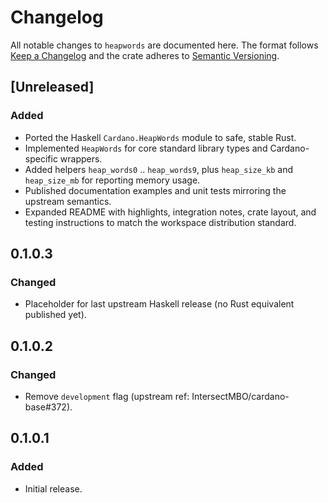 # Changelog

All notable changes to `heapwords` are documented here. The format follows
[Keep a Changelog](https://keepachangelog.com/en/1.1.0/) and the crate adheres
to [Semantic Versioning](https://semver.org/spec/v2.0.0.html).

## [Unreleased]

### Added
- Ported the Haskell `Cardano.HeapWords` module to safe, stable Rust.
- Implemented `HeapWords` for core standard library types and Cardano-specific
	wrappers.
- Added helpers `heap_words0` .. `heap_words9`, plus `heap_size_kb` and
	`heap_size_mb` for reporting memory usage.
- Published documentation examples and unit tests mirroring the upstream
	semantics.
- Expanded README with highlights, integration notes, crate layout, and testing
	instructions to match the workspace distribution standard.

## 0.1.0.3

### Changed
- Placeholder for last upstream Haskell release (no Rust equivalent published
	yet).

## 0.1.0.2

### Changed
- Remove `development` flag (upstream ref: IntersectMBO/cardano-base#372).

## 0.1.0.1

### Added
- Initial release.

